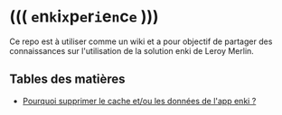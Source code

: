 # ((( `e`n`k`i`x`p`e`r`i`e`n`c`e` )))

Ce repo est à utiliser comme un wiki et a pour objectif de partager des connaissances sur l'utilisation de la solution enki de Leroy Merlin.

## Tables des matières

- [Pourquoi supprimer le cache et/ou les données de l'app enki ?](content.md#pourquoi-supprimer-le-cache-etou-les-donn%C3%A9es-de-lapp-enki-)
